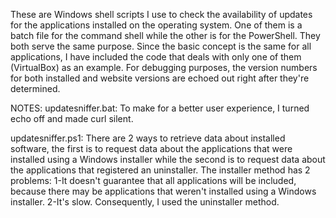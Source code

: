 
  These are Windows shell scripts I use to check the availability of updates for the applications installed on the operating system. One of them is a batch file for the command shell while the other is for the PowerShell. They both serve the same purpose.
  Since the basic concept is the same for all applications, I have included the code that deals with only one of them (VirtualBox) as an example.
  For debugging purposes, the version numbers for both installed and website versions are echoed out right after they're determined.

NOTES:
updatesniffer.bat: To make for a better user experience, I turned echo off and made curl silent.

updatesniffer.ps1: There are 2 ways to retrieve data about installed software, the first is to request data about the applications that were installed using a Windows installer while the second is to request data about the applications that registered an uninstaller. The installer method has 2 problems: 
1-It doesn't guarantee that all applications will be included, because there may be applications that weren't installed using a Windows installer.
2-It's slow.
Consequently, I used the uninstaller method.
